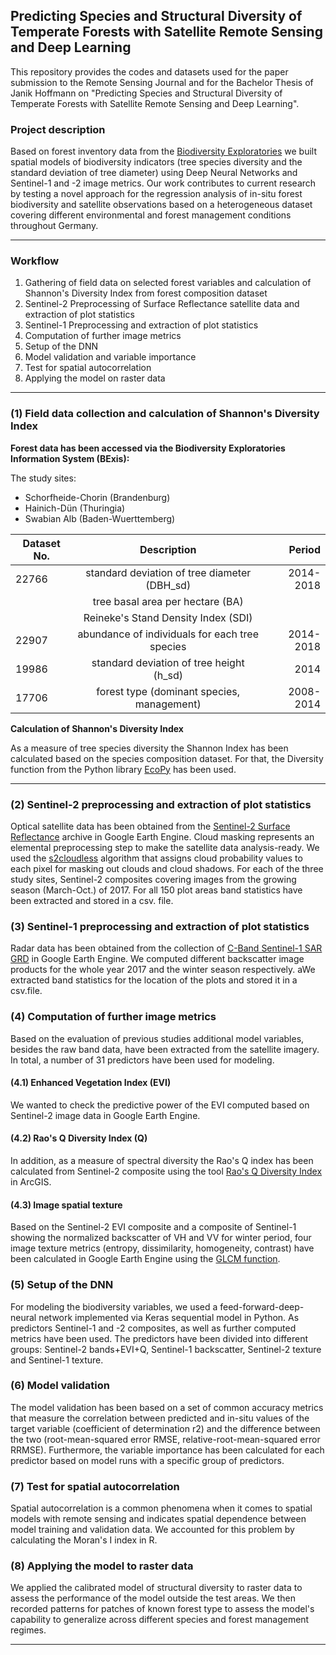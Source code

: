 ## Predicting Species and Structural Diversity of Temperate Forests with Satellite Remote Sensing and Deep Learning


This repository provides the codes and datasets used for the paper submission to the Remote Sensing Journal and for the Bachelor Thesis of Janik Hoffmann on "Predicting Species and Structural Diversity of Temperate Forests with Satellite Remote Sensing and Deep Learning". 

### Project description

Based on forest inventory data from the [Biodiversity Exploratories](https://www.biodiversity-exploratories.de/en/) we built spatial models of biodiversity indicators (tree species diversity and the standard deviation of tree diameter) using Deep Neural Networks and Sentinel-1 and -2 image metrics.
Our work contributes to current research by testing a novel approach for the regression analysis of in-situ forest biodiversity and satellite observations based on a heterogeneous dataset covering different environmental and forest management conditions throughout Germany.

---

### Workflow

1. Gathering of field data on selected forest variables and calculation of Shannon's Diversity Index from forest composition dataset
2. Sentinel-2 Preprocessing of Surface Reflectance satellite data and extraction of plot statistics
3. Sentinel-1 Preprocessing and extraction of plot statistics
4. Computation of further image metrics
5. Setup of the DNN
6. Model validation and variable importance
7. Test for spatial autocorrelation
8. Applying the model on raster data

---

### (1) Field data collection and calculation of Shannon's Diversity Index


__Forest data has been accessed via the Biodiversity Exploratories Information System (BExis):__

The study sites: 

* Schorfheide-Chorin (Brandenburg)
* Hainich-Dün (Thuringia)
* Swabian Alb (Baden-Wuerttemberg)


| Dataset No. | Description                                    | Period     |
| ----------- |:----------------------------------------------:| ----------:|
| 22766       | standard deviation of tree diameter (DBH_sd)   | 2014-2018  |
|             | tree basal area per hectare (BA)               |            |
|             | Reineke's Stand Density Index (SDI)            |            |
| 22907       | abundance of individuals for each tree species | 2014-2018  |
| 19986       | standard deviation of tree height (h_sd)       | 2014       |
| 17706       | forest type (dominant species, management)     | 2008-2014  |


__Calculation of Shannon's Diversity Index__

As a measure of tree species diversity the Shannon Index has been calculated based on the species composition dataset. For that, the Diversity function from the Python library [EcoPy](https://ecopy.readthedocs.io/en/latest/) 
has been used.

---

### (2) Sentinel-2 preprocessing and extraction of plot statistics

Optical satellite data has been obtained from the [Sentinel-2 Surface Reflectance](https://developers.google.com/earth-engine/datasets/catalog/COPERNICUS_S2_SR)
archive in Google Earth Engine. Cloud masking represents an elemental preprocessing step to make the satellite data analysis-ready. 
We used the [s2cloudless](https://medium.com/sentinel-hub/cloud-masks-at-your-service-6e5b2cb2ce8a) algorithm that assigns cloud probability values to each pixel for masking
out clouds and cloud shadows. For each of the three study sites, Sentinel-2 composites covering images from the growing season (March-Oct.) of 2017. 
For all 150 plot areas band statistics have been extracted and stored in a csv. file.

### (3) Sentinel-1 preprocessing and extraction of plot statistics

Radar data has been obtained from the collection of [C-Band Sentinel-1 SAR GRD](https://developers.google.com/earth-engine/datasets/catalog/COPERNICUS_S1_GRD) in Google Earth Engine.
We computed different backscatter image products for the whole year 2017 and the winter season respectively.
aWe extracted band statistics for the location of the plots and stored it in a csv.file.

### (4) Computation of further image metrics

Based on the evaluation of previous studies additional model variables, besides the raw band data, have been extracted from the satellite imagery.
In total, a number of 31 predictors have been used for modeling.

#### (4.1) Enhanced Vegetation Index (EVI)

We wanted to check the predictive power of the EVI computed based on Sentinel-2 image data in Google Earth Engine.

#### (4.2) Rao's Q Diversity Index (Q)

In addition, as a measure of spectral diversity the Rao's Q index has been calculated from Sentinel-2 composite
using the tool [Rao's Q Diversity Index](http://www.saga-gis.org/saga_tool_doc/7.6.1/grid_analysis_25.html) in ArcGIS.

#### (4.3) Image spatial texture

Based on the Sentinel-2 EVI composite and a composite of Sentinel-1 showing the normalized backscatter of VH and VV for winter period, four image texture metrics (entropy, dissimilarity, homogeneity, contrast) have been 
calculated in Google Earth Engine using the [GLCM function](https://developers.google.com/earth-engine/apidocs/ee-image-glcmtexture).

### (5) Setup of the DNN

For modeling the biodiversity variables, we used a feed-forward-deep-neural network implemented via Keras sequential model in Python. 
As predictors Sentinel-1 and -2 composites, as well as further computed metrics have been used. The predictors have been divided into different groups: Sentinel-2 bands+EVI+Q, Sentinel-1 backscatter, Sentinel-2 texture and Sentinel-1 texture.

### (6) Model validation

The model validation has been based on a set of common accuracy metrics that measure 
the correlation between predicted and in-situ values of the target variable (coefficient of determination r2) and the difference between the two (root-mean-squared error RMSE, relative-root-mean-squared error RRMSE).
Furthermore, the variable importance has been calculated for each predictor based on model runs with a specific group of predictors. 

### (7) Test for spatial autocorrelation

Spatial autocorrelation is a common phenomena when it comes to spatial models with remote sensing and indicates spatial dependence between model training and validation data.
We accounted for this problem by calculating the Moran's I index in R.

### (8) Applying the model to raster data

We applied the calibrated model of structural diversity to raster data to assess the performance of the model outside the test areas.
We then recorded patterns for patches of known forest type to assess the model's capability to generalize across different species and forest management regimes.

---


